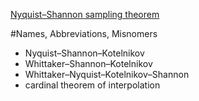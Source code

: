 [Nyquist–Shannon sampling theorem](https://en.wikipedia.org/wiki/Nyquist%E2%80%93Shannon_sampling_theorem)

#Names, Abbreviations, Misnomers
* Nyquist–Shannon–Kotelnikov
* Whittaker–Shannon–Kotelnikov
* Whittaker–Nyquist–Kotelnikov–Shannon
* cardinal theorem of interpolation